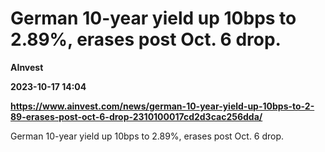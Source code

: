 # German 10-year yield up 10bps to 2.89%, erases post Oct. 6 drop.
**AInvest**

**2023-10-17 14:04**

**https://www.ainvest.com/news/german-10-year-yield-up-10bps-to-2-89-erases-post-oct-6-drop-2310100017cd2d3cac256dda/**

German 10-year yield up 10bps to 2.89%, erases post Oct. 6 drop.